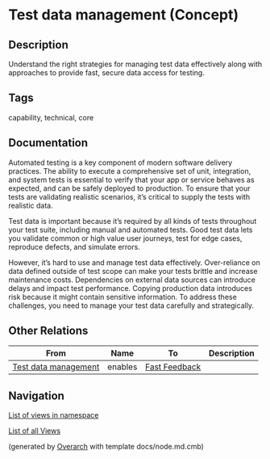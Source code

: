 
# Test data management (Concept)
## Description
Understand the right strategies for managing test data effectively along with approaches to provide fast, secure data access for testing.


## Tags
capability, technical, core

## Documentation
Automated testing is a key component of modern software delivery practices. The ability to execute a comprehensive set of unit, integration, and system tests is essential to verify that your app or service behaves as expected, and can be safely deployed to production. To ensure that your tests are validating realistic scenarios, it’s critical to supply the tests with realistic data.
  
  Test data is important because it’s required by all kinds of tests throughout your test suite, including manual and automated tests. Good test data lets you validate common or high value user journeys, test for edge cases, reproduce defects, and simulate errors.
  
  However, it’s hard to use and manage test data effectively. Over-reliance on data defined outside of test scope can make your tests brittle and increase maintenance costs. Dependencies on external data sources can introduce delays and impact test performance. Copying production data introduces risk because it might contain sensitive information. To address these challenges, you need to manage your test data carefully and strategically.
## Other Relations
| From | Name | To | Description |
|---|---|---|---|
| [Test data management](../../../software-development/dora/capability/test-data-management.md) | enables | [Fast Feedback](../../../software-development/dora/capability/fast-feedback.md) |  |


## Navigation
[List of views in namespace](./views-in-namespace.md)

[List of all Views](../../../views.md)


(generated by [Overarch](https://github.com/soulspace-org/overarch) with template docs/node.md.cmb)
